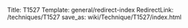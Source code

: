 Title: T1527
Template: general/redirect-index
RedirectLink: /techniques/T1527
save_as: wiki/Technique/T1527/index.html